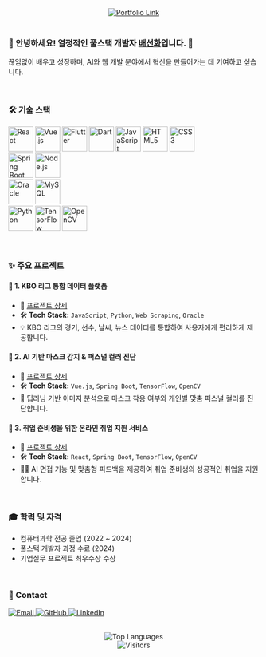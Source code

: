<div align="center">
    <a href="https://bae-sunny.github.io/" target="_blank">
        <img src="https://img.shields.io/badge/Portfolio-View%20My%20Work-blue?style=for-the-badge&logo=laptop&logoColor=white" alt="Portfolio Link">
    </a>
</div>

<br>

<p align="center">
  <h3>👋 안녕하세요! 열정적인 풀스택 개발자 <a href="https://github.com/Bae-Sunny" target="_blank"><b>배선화</b></a>입니다. 🌱</h3>
  끊임없이 배우고 성장하며, AI와 웹 개발 분야에서 혁신을 만들어가는 데 기여하고 싶습니다.
</p>

<br>

### 🛠️ 기술 스택

<p align="left">
  <img src="https://skillicons.dev/icons?i=react" alt="React" width="50"/>
  <img src="https://skillicons.dev/icons?i=vuejs" alt="Vue.js" width="50"/>
  <img src="https://skillicons.dev/icons?i=flutter" alt="Flutter" width="50"/>
  <img src="https://skillicons.dev/icons?i=dart" alt="Dart" width="50"/>
  <img src="https://skillicons.dev/icons?i=javascript" alt="JavaScript" width="50"/>
  <img src="https://skillicons.dev/icons?i=html" alt="HTML5" width="50"/>
  <img src="https://skillicons.dev/icons?i=css" alt="CSS3" width="50"/>
  <br>
  <img src="https://skillicons.dev/icons?i=spring" alt="Spring Boot" width="50"/>
  <img src="https://skillicons.dev/icons?i=nodejs" alt="Node.js" width="50"/>
  <br>
  <img src="https://img.shields.io/badge/Oracle-F80000?style=for-the-badge&logo=oracle&logoColor=white" alt="Oracle" width="50"/>
  <img src="https://skillicons.dev/icons?i=mysql" alt="MySQL" width="50"/>
  <br>
  <img src="https://skillicons.dev/icons?i=python" alt="Python" width="50"/>
  <img src="https://skillicons.dev/icons?i=tensorflow" alt="TensorFlow" width="50"/>
  <img src="https://skillicons.dev/icons?i=opencv" alt="OpenCV" width="50"/>
</p>

<br>

### ✨ 주요 프로젝트

#### 📌 1. **KBO 리그 통합 데이터 플랫폼**
- 🔗 [프로젝트 상세](https://scandalous-lady-ca4.notion.site/4818ecc4ff1a4744b10b00b0b6f0a9a3?pvs=4)
- 🛠️ **Tech Stack:** `JavaScript`, `Python`, `Web Scraping`, `Oracle`
- 💡 KBO 리그의 경기, 선수, 날씨, 뉴스 데이터를 통합하여 사용자에게 편리하게 제공합니다.

#### 📌 2. **AI 기반 마스크 감지 & 퍼스널 컬러 진단**
- 🔗 [프로젝트 상세](https://scandalous-lady-ca4.notion.site/AI-c8520be1e0a44c8b82c79be1d9e3c346?pvs=4)
- 🛠️ **Tech Stack:** `Vue.js`, `Spring Boot`, `TensorFlow`, `OpenCV`
- 🤖 딥러닝 기반 이미지 분석으로 마스크 착용 여부와 개인별 맞춤 퍼스널 컬러를 진단합니다.

#### 📌 3. **취업 준비생을 위한 온라인 취업 지원 서비스**
- 🔗 [프로젝트 상세](https://scandalous-lady-ca4.notion.site/e638492c79bc423eadad200877af0c9d?pvs=4)
- 🛠️ **Tech Stack:** `React`, `Spring Boot`, `TensorFlow`, `OpenCV`
- 🧑‍🎓 AI 면접 기능 및 맞춤형 피드백을 제공하여 취업 준비생의 성공적인 취업을 지원합니다.

<br>

### 🎓 학력 및 자격

*   컴퓨터과학 전공 졸업 (2022 ~ 2024)
*   풀스택 개발자 과정 수료 (2024)
*   기업실무 프로젝트 최우수상 수상

<br>

### 📧 Contact

<p align="left">
    <a href="mailto:bshwa0563@gmail.com">
        <img src="https://img.shields.io/badge/Email-D14836?style=flat-square&logo=gmail&logoColor=white" alt="Email"/>
    </a>
    <a href="https://github.com/Bae-Sunny" target="_blank">
        <img src="https://img.shields.io/badge/GitHub-181717?style=flat-square&logo=github&logoColor=white" alt="GitHub"/>
    </a>
    <a href="https://linkedin.com/" target="_blank">
        <img src="https://img.shields.io/badge/LinkedIn-0077B5?style=flat-square&logo=linkedin&logoColor=white" alt="LinkedIn"/>
    </a>
</p>

<br>

<div align="center">
    <img src="https://github-readme-stats.vercel.app/api?username=Bae-Sunny&layout=compact&theme=github_dark" alt="Top Languages"/>
</div>

<div align="center">
    <img src="https://visitor-badge.laobi.icu/badge?page_id=Bae-Sunny" alt="Visitors">
</div>
